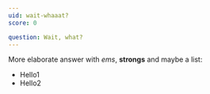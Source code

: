 ```yaml
---
uid: wait-whaaat?
score: 0

question: Wait, what?
---
```


More elaborate answer with _ems_, **strongs** and maybe a list:

- Hello1
- Hello2
